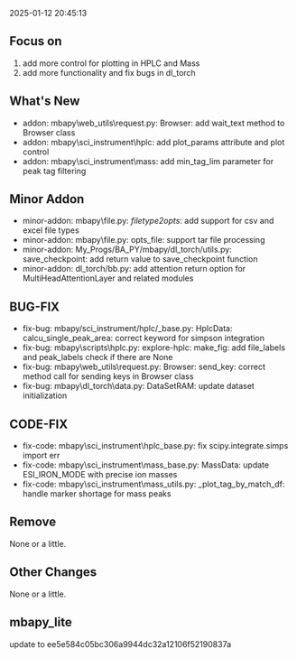<!--
 * @Date: 2025-01-12 20:45:13
 * @LastEditors: BHM-Bob 2262029386@qq.com
 * @LastEditTime: 2025-01-12 20:50:41
 * @Description: 
-->
2025-01-12 20:45:13


## Focus on  
1. add more control for plotting in HPLC and Mass  
2. add more functionality and fix bugs in dl_torch  

  
## What's New 
- addon: mbapy\web_utils\request.py: Browser: add wait_text method to Browser class  
- addon: mbapy\sci_instrument\hplc: add plot_params attribute and plot control  
- addon: mbapy\sci_instrument\mass: add min_tag_lim parameter for peak tag filtering  


## Minor Addon
- minor-addon: mbapy\file.py: _filetype2opts_: add support for csv and excel file types  
- minor-addon: mbapy\file.py: opts_file: support tar file processing  
- minor-addon: My_Progs/BA_PY/mbapy/dl_torch/utils.py: save_checkpoint: add return value to save_checkpoint function  
- minor-addon: dl_torch/bb.py: add attention return option for MultiHeadAttentionLayer and related modules  


## BUG-FIX  
- fix-bug: mbapy/sci_instrument/hplc/_base.py: HplcData: calcu_single_peak_area: correct keyword for simpson integration  
- fix-bug: mbapy\scripts\hplc.py: explore-hplc: make_fig: add file_labels and peak_labels check if there are None  
- fix-bug: mbapy\web_utils\request.py: Browser: send_key: correct method call for sending keys in Browser class  
- fix-bug: mbapy\dl_torch\data.py: DataSetRAM: update dataset initialization  


## CODE-FIX 
- fix-code: mbapy\sci_instrument\hplc\_base.py: fix scipy.integrate.simps import err  
- fix-code: mbapy\sci_instrument\mass\_base.py: MassData: update ESI_IRON_MODE with precise ion masses  
- fix-code: mbapy\sci_instrument\mass\_utils.py: _plot_tag_by_match_df: handle marker shortage for mass peaks  


## Remove  
None or a little.  
  
  
## Other Changes  
None or a little.  


## mbapy_lite
update to ee5e584c05bc306a9944dc32a12106f52190837a